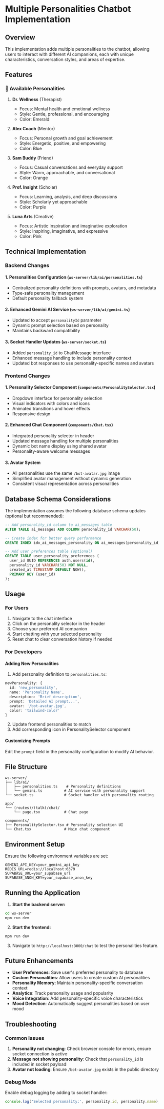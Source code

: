 # Multiple Personalities Chatbot Implementation

## Overview

This implementation adds multiple personalities to the chatbot, allowing users to interact with different AI companions, each with unique characteristics, conversation styles, and areas of expertise.

## Features

### 🤖 Available Personalities

1. **Dr. Wellness** (Therapist)
   - Focus: Mental health and emotional wellness
   - Style: Gentle, professional, and encouraging
   - Color: Emerald

2. **Alex Coach** (Mentor) 
   - Focus: Personal growth and goal achievement
   - Style: Energetic, positive, and empowering
   - Color: Blue

3. **Sam Buddy** (Friend)
   - Focus: Casual conversations and everyday support
   - Style: Warm, approachable, and conversational
   - Color: Orange

4. **Prof. Insight** (Scholar)
   - Focus: Learning, analysis, and deep discussions
   - Style: Scholarly yet approachable
   - Color: Purple

5. **Luna Arts** (Creative)
   - Focus: Artistic inspiration and imaginative exploration
   - Style: Inspiring, imaginative, and expressive
   - Color: Pink

## Technical Implementation

### Backend Changes

#### 1. Personalities Configuration (`ws-server/lib/ai/personalities.ts`)
- Centralized personality definitions with prompts, avatars, and metadata
- Type-safe personality management
- Default personality fallback system

#### 2. Enhanced Gemini AI Service (`ws-server/lib/ai/gemini.ts`)
- Updated to accept `personalityId` parameter
- Dynamic prompt selection based on personality
- Maintains backward compatibility

#### 3. Socket Handler Updates (`ws-server/socket.ts`)
- Added `personality_id` to ChatMessage interface
- Enhanced message handling to include personality context
- Updated bot responses to use personality-specific names and avatars

### Frontend Changes

#### 1. Personality Selector Component (`components/PersonalitySelector.tsx`)
- Dropdown interface for personality selection
- Visual indicators with colors and icons
- Animated transitions and hover effects
- Responsive design

#### 2. Enhanced Chat Component (`components/Chat.tsx`)
- Integrated personality selector in header
- Updated message handling for multiple personalities
- Dynamic bot name display using shared avatar
- Personality-aware welcome messages

#### 3. Avatar System
- All personalities use the same `/bot-avatar.jpg` image
- Simplified avatar management without dynamic generation
- Consistent visual representation across personalities

## Database Schema Considerations

The implementation assumes the following database schema updates (optional but recommended):

```sql
-- Add personality_id column to ai_messages table
ALTER TABLE ai_messages ADD COLUMN personality_id VARCHAR(50);

-- Create index for better query performance
CREATE INDEX idx_ai_messages_personality ON ai_messages(personality_id);

-- Add user preferences table (optional)
CREATE TABLE user_personality_preferences (
  user_id UUID REFERENCES auth.users(id),
  personality_id VARCHAR(50) NOT NULL,
  created_at TIMESTAMP DEFAULT NOW(),
  PRIMARY KEY (user_id)
);
```

## Usage

### For Users
1. Navigate to the chat interface
2. Click on the personality selector in the header
3. Choose your preferred AI companion
4. Start chatting with your selected personality
5. Reset chat to clear conversation history if needed

### For Developers

#### Adding New Personalities
1. Add personality definition to `personalities.ts`:
```typescript
newPersonality: {
  id: 'new_personality',
  name: 'Personality Name',
  description: 'Brief description',
  prompt: 'Detailed AI prompt...',
  avatar: '/bot-avatar.jpg',
  color: 'tailwind-color'
}
```

2. Update frontend personalities to match
3. Add corresponding icon in PersonalitySelector component

#### Customizing Prompts
Edit the `prompt` field in the personality configuration to modify AI behavior.

## File Structure

```
ws-server/
├── lib/ai/
│   ├── personalities.ts    # Personality definitions
│   └── gemini.ts          # AI service with personality support
└── socket.ts              # Socket handler with personality routing

app/
└── (routes)/(talk)/chat/
    └── page.tsx           # Chat page

components/
├── PersonalitySelector.tsx # Personality selection UI
└── Chat.tsx               # Main chat component
```

## Environment Setup

Ensure the following environment variables are set:

```env
GEMINI_API_KEY=your_gemini_api_key
REDIS_URL=redis://localhost:6379
SUPABASE_URL=your_supabase_url
SUPABASE_ANON_KEY=your_supabase_anon_key
```

## Running the Application

1. **Start the backend server:**
```bash
cd ws-server
npm run dev
```

2. **Start the frontend:**
```bash
npm run dev
```

3. Navigate to `http://localhost:3000/chat` to test the personalities feature.

## Future Enhancements

- **User Preferences**: Save user's preferred personality to database
- **Custom Personalities**: Allow users to create custom AI personalities
- **Personality Memory**: Maintain personality-specific conversation context
- **Analytics**: Track personality usage and popularity
- **Voice Integration**: Add personality-specific voice characteristics
- **Mood Detection**: Automatically suggest personalities based on user mood

## Troubleshooting

### Common Issues

1. **Personality not changing**: Check browser console for errors, ensure socket connection is active
2. **Message not showing personality**: Check that `personality_id` is included in socket payload
3. **Avatar not loading**: Ensure `/bot-avatar.jpg` exists in the public directory

### Debug Mode
Enable debug logging by adding to socket handler:
```typescript
console.log('Selected personality:', personality.id, personality.name);
```
